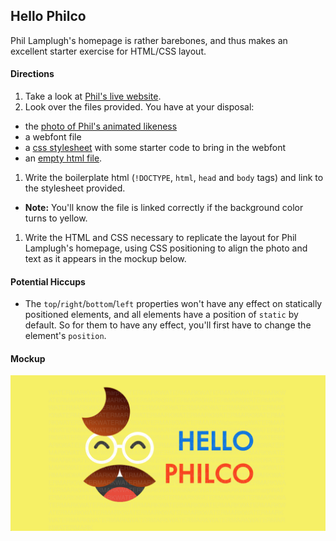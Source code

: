 ## Hello Philco

Phil Lamplugh's homepage is rather barebones, and thus makes an excellent starter exercise for HTML/CSS layout.

#### Directions

1. Take a look at [Phil's live website](http://hellophilco.com/).
1. Look over the files provided. You have at your disposal:
  - the [photo of Phil's animated likeness](images/philco_anime.png)
  - a webfont file
  - a [css stylesheet](stylesheets/style.css) with some starter code to bring in the webfont
  - an [empty html file](index.html).
1. Write the boilerplate html (`!DOCTYPE`, `html`, `head` and `body` tags) and link to the stylesheet provided. 
  - __Note:__ You'll know the file is linked correctly if the background color turns to yellow.
1. Write the HTML and CSS necessary to replicate the layout for Phil Lamplugh's homepage, using CSS positioning to align the photo and text as it appears in the mockup below.

#### Potential Hiccups

- The `top`/`right`/`bottom`/`left` properties won't have any effect on statically positioned elements, and all elements have a position of `static` by default. So for them to have any effect, you'll first have to change the element's `position`.

#### Mockup

![image](images/philco_mockup.png)
